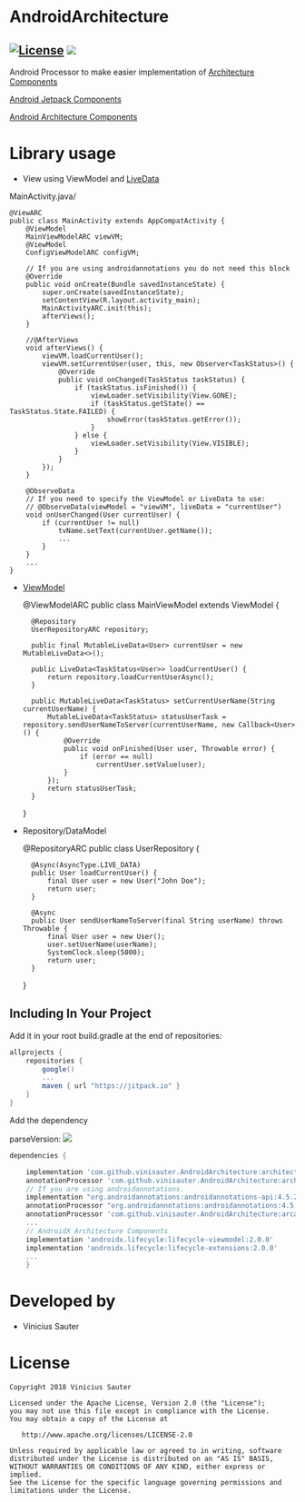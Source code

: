 # AndroidArchitecture
[![License](https://img.shields.io/github/license/blipinsk/RecyclerViewHeader.svg?style=flat)](https://www.apache.org/licenses/LICENSE-2.0)
[![](https://jitpack.io/v/vinisauter/AndroidArchitecture.svg)](https://jitpack.io/#vinisauter/AndroidArchitecture)
---
Android Processor to make easier implementation of [Architecture Components](https://developer.android.com/topic/libraries/architecture/) 

[Android Jetpack Components](https://developer.android.com/jetpack/)

[Android Architecture Components](https://developer.android.com/topic/libraries/architecture/)

Library usage
=============

* View using ViewModel and [LiveData](https://developer.android.com/topic/libraries/architecture/livedata)

MainActivity.java/

    @ViewARC
    public class MainActivity extends AppCompatActivity {
        @ViewModel
        MainViewModelARC viewVM;
        @ViewModel
        ConfigViewModelARC configVM;

        // If you are using androidannotations you do not need this block
        @Override
        public void onCreate(Bundle savedInstanceState) {
            super.onCreate(savedInstanceState);
            setContentView(R.layout.activity_main);
            MainActivityARC.init(this);
            afterViews();
        }

        //@AfterViews
        void afterViews() {
            viewVM.loadCurrentUser();
            viewVM.setCurrentUser(user, this, new Observer<TaskStatus>() {
                @Override
                public void onChanged(TaskStatus taskStatus) {
                    if (taskStatus.isFinished()) {
                        viewLoader.setVisibility(View.GONE);
                        if (taskStatus.getState() == TaskStatus.State.FAILED) {
                            showError(taskStatus.getError());
                        }
                    } else {
                        viewLoader.setVisibility(View.VISIBLE);
                    }
                }
            });
        }

        @ObserveData 
        // If you need to specify the ViewModel or LiveData to use:
        // @ObserveData(viewModel = "viewVM", liveData = "currentUser")
        void onUserChanged(User currentUser) {
            if (currentUser != null)
                tvName.setText(currentUser.getName());
                ...
            }
        }
        ...
    }


* [ViewModel](https://developer.android.com/topic/libraries/architecture/viewmodel)


    @ViewModelARC
    public class MainViewModel extends ViewModel {
    
        @Repository
        UserRepositoryARC repository;
    
        public final MutableLiveData<User> currentUser = new MutableLiveData<>();
        
        public LiveData<TaskStatus<User>> loadCurrentUser() {
            return repository.loadCurrentUserAsync();
        }
        
        public MutableLiveData<TaskStatus> setCurrentUserName(String currentUserName) {
            MutableLiveData<TaskStatus> statusUserTask = repository.sendUserNameToServer(currentUserName, new Callback<User>() {
                @Override
                public void onFinished(User user, Throwable error) {
                    if (error == null)
                        currentUser.setValue(user);
                }
            });
            return statusUserTask;
        }
    }

* Repository/DataModel


    @RepositoryARC
    public class UserRepository {
    
        @Async(AsyncType.LIVE_DATA)
        public User loadCurrentUser() {
            final User user = new User("John Doe");
            return user;
        }
    
        @Async
        public User sendUserNameToServer(final String userName) throws Throwable {
            final User user = new User();
            user.setUserName(userName);
            SystemClock.sleep(5000);
            return user;
        }
    }

Including In Your Project
-------------------------

Add it in your root build.gradle at the end of repositories:

```groovy
allprojects {
	repositories {
        google()
        ...
        maven { url "https://jitpack.io" }
    }
}
```

Add the dependency

parseVersion: [![](https://jitpack.io/v/parse-community/Parse-SDK-Android.svg)](https://jitpack.io/#parse-community/Parse-SDK-Android)
```groovy
dependencies {

    implementation 'com.github.vinisauter.AndroidArchitecture:architecture-annotations:master'
    annotationProcessor 'com.github.vinisauter.AndroidArchitecture:architecture-processor:master'
    // If you are using androidannotations.
    implementation "org.androidannotations:androidannotations-api:4.5.2"
    annotationProcessor "org.androidannotations:androidannotations:4.5.2"
    annotationProcessor 'com.github.vinisauter.AndroidArchitecture:arcandroidannotationsplugin:master'
    ...
    // AndroidX Architecture Components
    implementation 'androidx.lifecycle:lifecycle-viewmodel:2.0.0'
    implementation 'androidx.lifecycle:lifecycle-extensions:2.0.0'
    ...
    }
```

Developed by
============
 * Vinicius Sauter

License
=======

    Copyright 2018 Vinicius Sauter
    
    Licensed under the Apache License, Version 2.0 (the "License");
    you may not use this file except in compliance with the License.
    You may obtain a copy of the License at

       http://www.apache.org/licenses/LICENSE-2.0

    Unless required by applicable law or agreed to in writing, software
    distributed under the License is distributed on an "AS IS" BASIS,
    WITHOUT WARRANTIES OR CONDITIONS OF ANY KIND, either express or implied.
    See the License for the specific language governing permissions and
    limitations under the License.